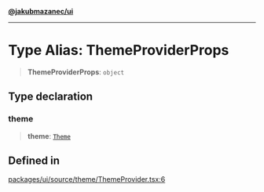 [**@jakubmazanec/ui**](../README.md)

---

# Type Alias: ThemeProviderProps

> **ThemeProviderProps**: `object`

## Type declaration

### theme

> **theme**: [`Theme`](Theme.md)

## Defined in

[packages/ui/source/theme/ThemeProvider.tsx:6](https://github.com/jakubmazanec/tools/blob/0633c96618f3c6692ade528aee0f27ac091468a5/packages/ui/source/theme/ThemeProvider.tsx#L6)
